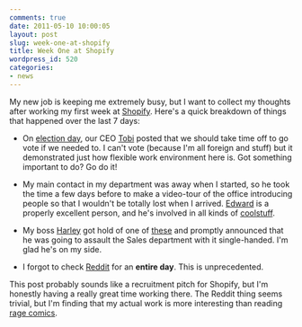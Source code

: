```yaml
---
comments: true
date: 2011-05-10 10:00:05
layout: post
slug: week-one-at-shopify
title: Week One at Shopify
wordpress_id: 520
categories:
- news
---
```


My new job is keeping me extremely busy, but I want to collect my thoughts after working my first week at [Shopify](http://shopify.com). Here's a quick breakdown of things that happened over the last 7 days:




  * On [election day](http://www.elections.ca/home.aspx), our CEO [Tobi](http://twitter.com/#!/tobi) posted that we should take time off to go vote if we needed to. I can't vote (because I'm all foreign and stuff) but it demonstrated just how flexible work environment here is. Got something important to do? Go do it!


  * My main contact in my department was away when I started, so he took the time a few days before to make a video-tour of the office introducing people so that I wouldn't be totally lost when I arrived. [Edward](http://twitter.com/#!/edwardog) is a properly excellent person, and he's involved in all kinds of [cool](http://awesomeottawa.ca/)[stuff](http://opendataottawa.ca/).


  * My boss [Harley](http://twitter.com/#!/hfizzle) got hold of one of [these](http://www.hasbro.com/nerf/en_CA/shop/details.cfm?guid=5C866BA2-19B9-F369-1088-29DD6A10762B&product_id=27420&src=endeca) and promptly announced that he was going to assault the Sales department with it single-handed. I'm glad he's on my side.


  * I forgot to check [Reddit](http://reddit.com) for an **entire day**. This is unprecedented.


This post probably sounds like a recruitment pitch for Shopify, but I'm honestly having a really great time working there. The Reddit thing seems trivial, but I'm finding that my actual work is more interesting than reading [rage comics](http://www.reddit.com/r/fffffffuuuuuuuuuuuu).
